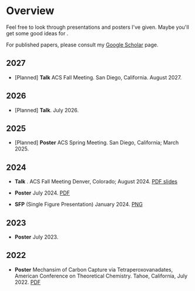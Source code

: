 # Overview
Feel free to look through presentations and posters I've given. Maybe you'll get some good ideas for . 

For published papers, please consult my [Google Scholar](https://scholar.google.com/citations?user=_PBxidMAAAAJ&hl=en) page.

## 2027

 - [Planned] **Talk** ACS Fall Meeting. San Diego, California. August 2027.

## 2026

 - [Planned] **Talk**. July 2026.

## 2025

 - [Planned] **Poster** ACS Spring Meeting. San Diego, California; March 2025.

## 2024

 -  **Talk** . ACS Fall Meeting Denver, Colorado; August 2024. [PDF slides]()

 - **Poster** July 2024. [PDF]()

 - **SFP** (Single Figure Presentation) January 2024. [PNG]()

## 2023

 - **Poster** July 2023. []()

## 2022

 - **Poster** Mechansim of Carbon Capture via Tetraperoxovanadates, American Conference on Theoretical Chemistry. Tahoe, California, July 2022. [PDF]()

